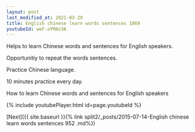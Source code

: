 ```yaml
---
layout: post
last_modified_at: 2021-03-29
title: English chinese learn words sentences 1069 
youtubeId: weF-oYMAz3A
---
```

 
 
Helps to learn Chinese words and sentences for English speakers.

Opportunitiy to repeat the words sentences. 

Practice Chinese language. 
 
10 minutes practice every day. 
 
How to learn Chinese words and sentences for English speakers 
 
{% include youtubePlayer.html id=page.youtubeId %}
 
 
[Next]({{ site.baseurl }}{% link  split2/_posts/2015-07-14-English chinese learn words sentences 952 .md%})
 
